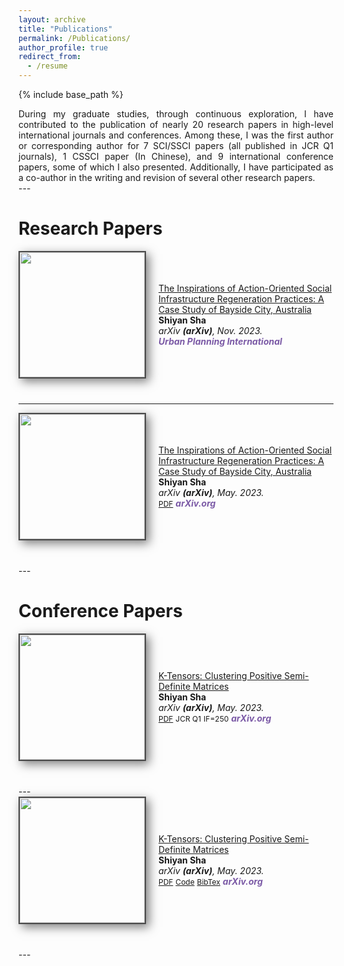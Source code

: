 ```yaml
---
layout: archive
title: "Publications"
permalink: /Publications/
author_profile: true
redirect_from:
  - /resume
---
```


{% include base_path %}

<div class="col-sm-9" style="display: flex; align-items: center; padding-left: 0px; text-align: justify;">
During my graduate studies, through continuous exploration, I have contributed to the publication of nearly 20 research papers in high-level international journals and conferences. Among these, I was the first author or corresponding author for 7 SCI/SSCI papers (all published in JCR Q1 journals), 1 CSSCI paper (In Chinese), and 9 international conference papers, some of which I also presented. Additionally, I have participated as a co-author in the writing and revision of several other research papers.
 </div>
---

Research Papers
======
<div class="pub-row" style="display: flex; align-items: center; margin-bottom: 40px;">
  <div class="col-sm-3 abbr" style="position: relative; padding-left: 0px;">
    <img src="/images/profile.png" class="teaser img-fluid z-depth-1" style="width: 200px; height: auto; margin-right: 20px; box-shadow: 5px 5px 15px rgba(0,0,0,0.5); border: 2px solid #4a4a4a;">
  </div>
  <div class="col-sm-9" style="display: flex; align-items: center; padding-left: 0px;">
    <div>
      <div class="title"><a href="files/1. 行动导向下的社会基础设施更...示：以澳大利亚贝赛德市为例_陆明.pdf">The Inspirations of Action-Oriented Social Infrastructure Regeneration Practices: A Case Study of Bayside City, Australia</a></div>
      <div class="author"><strong>Shiyan Sha</strong></div>
      <div class="periodical"><em>arXiv <strong>(arXiv)</strong>, Nov. 2023.</em></div>
        <strong><i style="color:#7b5aa6">Urban Planning International</i></strong>
      </div>
    </div>
  </div>
</div>

---

<div class="pub-row" style="display: flex; align-items: center; margin-bottom: 40px;">
  <div class="col-sm-3 abbr" style="position: relative; padding-left: 0px;">
    <img src="/images/profile.png" class="teaser img-fluid z-depth-1" style="width: 200px; height: auto; margin-right: 20px; box-shadow: 5px 5px 15px rgba(0,0,0,0.5); border: 2px solid #4a4a4a;">
  </div>
  <div class="col-sm-9" style="display: flex; align-items: center; padding-left: 0px;">
    <div>
      <div class="title"><a href="https://link.cnki.net/urlid/11.5583.TU.20231101.1503.001">The Inspirations of Action-Oriented Social Infrastructure Regeneration Practices: A Case Study of Bayside City, Australia
</a></div>
      <div class="author"><strong>Shiyan Sha</strong></div>
      <div class="periodical"><em>arXiv <strong>(arXiv)</strong>, May. 2023.</em></div>
      <div class="links">
        <a href="files/1. 行动导向下的社会基础设施更...示：以澳大利亚贝赛德市为例_陆明.pdf" class="btn btn-sm z-depth-0" role="button" target="_blank" style="font-size:12px;">PDF</a>
        <strong><i style="color:#7b5aa6">arXiv.org</i></strong>
      </div>
    </div>
  </div>
</div>
---

Conference Papers
======
<div class="pub-row" style="display: flex; align-items: center; margin-bottom: 40px;">
  <div class="col-sm-3 abbr" style="position: relative; padding-left: 0px;">
    <img src="/images/profile.png" class="teaser img-fluid z-depth-1" style="width: 200px; height: auto; margin-right: 20px; box-shadow: 5px 5px 15px rgba(0,0,0,0.5); border: 2px solid #4a4a4a;">
  </div>

  <div class="col-sm-9" style="display: flex; align-items: center; padding-left: 0px;">
    <div>
      <div class="title"><a href="https://arxiv.org/pdf/2002.10211.pdf">K-Tensors: Clustering Positive Semi-Definite Matrices</a></div>
      <div class="author"><strong>Shiyan Sha</strong></div>
      <div class="periodical"><em>arXiv <strong>(arXiv)</strong>, May. 2023.</em></div>
      <div class="links">
        <a href="https://arxiv.org/pdf/2002.10211.pdf" class="btn btn-sm z-depth-0" role="button" target="_blank" style="font-size:12px;">PDF</a>
        <a class="btn btn-sm z-depth-0" role="button" target="_blank" style="font-size:12px;">JCR Q1</a>
        <a class="btn btn-sm z-depth-0" role="button" target="_blank" style="font-size:12px;">IF=250</a>
        <strong><i style="color:#7b5aa6">arXiv.org</i></strong>
      </div>
    </div>
  </div>
</div>
---
<div class="pub-row" style="display: flex; align-items: center; margin-bottom: 40px;">
  <div class="col-sm-3 abbr" style="position: relative; padding-left: 0px;">
    <img src="/images/profile.png" class="teaser img-fluid z-depth-1" style="width: 200px; height: auto; margin-right: 20px; box-shadow: 5px 5px 15px rgba(0,0,0,0.5); border: 2px solid #4a4a4a;">
  </div>

  <div class="col-sm-9" style="display: flex; align-items: center; padding-left: 0px;">
    <div>
      <div class="title"><a href="https://arxiv.org/pdf/2002.10211.pdf">K-Tensors: Clustering Positive Semi-Definite Matrices</a></div>
      <div class="author"><strong>Shiyan Sha</strong></div>
      <div class="periodical"><em>arXiv <strong>(arXiv)</strong>, May. 2023.</em></div>
      <div class="links">
        <a href="https://arxiv.org/pdf/2002.10211.pdf" class="btn btn-sm z-depth-0" role="button" target="_blank" style="font-size:12px;">PDF</a>
        <a href="https://github.com/Hanchao-Zhang/K-Tensors" class="btn btn-sm z-depth-0" role="button" target="_blank" style="font-size:12px;">Code</a>
        <a href="https://dblp.uni-trier.de/rec/conf/cvpr/LiuSLSS20.html?view=bibtex" class="btn btn-sm z-depth-0" role="button" target="_blank" style="font-size:12px;">BibTex</a>
        <strong><i style="color:#7b5aa6">arXiv.org</i></strong>
      </div>
    </div>
  </div>
</div>
---
